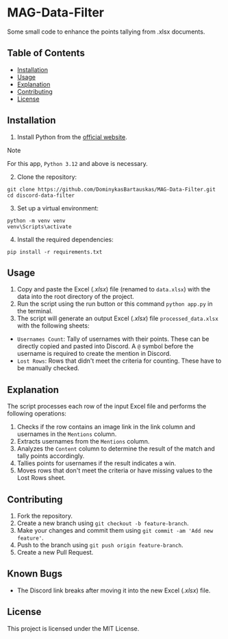 # MAG-Data-Filter
Some small code to enhance the points tallying from .xlsx documents.

## Table of Contents
- [Installation](#installation)
- [Usage](#usage)
- [Explanation](#explanation)
- [Contributing](#contributing)
- [License](#license)

## Installation
1. Install Python from the [official website](https://www.python.org/downloads/). 
>[!NOTE]
>For this app, ```Python 3.12``` and above is necessary.
2. Clone the repository:
```
git clone https://github.com/DominykasBartauskas/MAG-Data-Filter.git
cd discord-data-filter
```
3. Set up a virtual environment:
```
python -m venv venv
venv\Scripts\activate
```
4. Install the required dependencies:
```
pip install -r requirements.txt
```

## Usage
1. Copy and paste the Excel (*.xlsx*) file (renamed to `data.xlsx`) with the data into the root directory of the project.
2. Run the script using the run button or this command `python app.py` in the terminal.
3. The script will generate an output Excel (*.xlsx*) file `processed_data.xlsx` with the following sheets:
- `Usernames Count`: Tally of usernames with their points. These can be directly copied and pasted into Discord. A `@` symbol before the username is required to create the mention in Discord.
- `Lost Rows`: Rows that didn't meet the criteria for counting. These have to be manually checked.

## Explanation
The script processes each row of the input Excel file and performs the following operations:
1. Checks if the row contains an image link in the link column and usernames in the `Mentions` column.
2. Extracts usernames from the `Mentions` column.
3. Analyzes the `Content` column to determine the result of the match and tally points accordingly.
4. Tallies points for usernames if the result indicates a win.
5. Moves rows that don't meet the criteria or have missing values to the Lost Rows sheet.

## Contributing
1. Fork the repository.
2. Create a new branch using `git checkout -b feature-branch`.
3. Make your changes and commit them using `git commit -am 'Add new feature'`.
4. Push to the branch using `git push origin feature-branch`.
5. Create a new Pull Request.

## Known Bugs
- The Discord link breaks after moving it into the new Excel (*.xlsx*) file.

## License
This project is licensed under the MIT License.